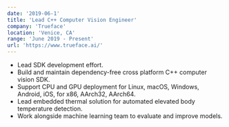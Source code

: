 ```yaml
---
date: '2019-06-1'
title: 'Lead C++ Computer Vision Engineer'
company: 'Trueface'
location: 'Venice, CA'
range: 'June 2019 - Present'
url: 'https://www.trueface.ai/'
---
```


- Lead SDK development effort.
- Build and maintain dependency-free cross platform C++ computer vision SDK.
- Support CPU and GPU deployment for Linux, macOS, Windows, Android, iOS, for x86, AArch32, AArch64.
- Lead embedded thermal solution for automated elevated body temperature detection. 
- Work alongside machine learning team to evaluate and improve models.
